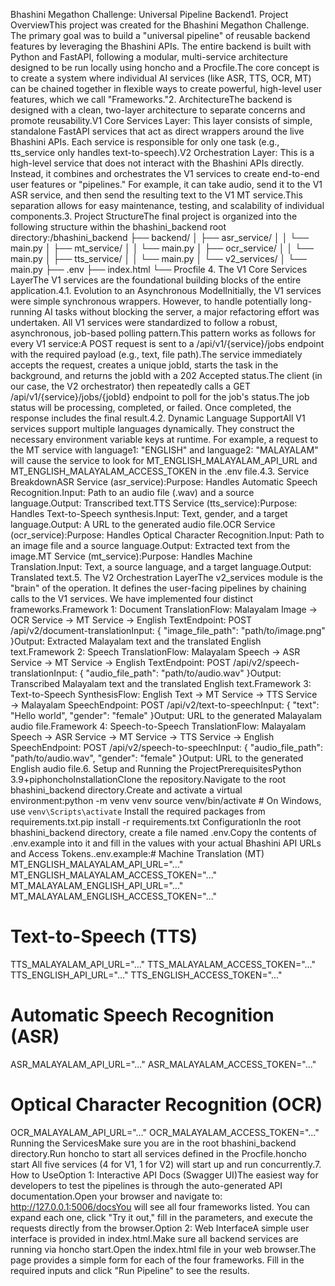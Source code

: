 Bhashini Megathon Challenge: Universal Pipeline Backend1. Project OverviewThis project was created for the Bhashini Megathon Challenge. The primary goal was to build a "universal pipeline" of reusable backend features by leveraging the Bhashini APIs. The entire backend is built with Python and FastAPI, following a modular, multi-service architecture designed to be run locally using honcho and a Procfile.The core concept is to create a system where individual AI services (like ASR, TTS, OCR, MT) can be chained together in flexible ways to create powerful, high-level user features, which we call "Frameworks."2. ArchitectureThe backend is designed with a clean, two-layer architecture to separate concerns and promote reusability.V1 Core Services Layer: This layer consists of simple, standalone FastAPI services that act as direct wrappers around the live Bhashini APIs. Each service is responsible for only one task (e.g., tts_service only handles text-to-speech).V2 Orchestration Layer: This is a high-level service that does not interact with the Bhashini APIs directly. Instead, it combines and orchestrates the V1 services to create end-to-end user features or "pipelines." For example, it can take audio, send it to the V1 ASR service, and then send the resulting text to the V1 MT service.This separation allows for easy maintenance, testing, and scalability of individual components.3. Project StructureThe final project is organized into the following structure within the bhashini_backend root directory:/bhashini_backend
├── backend/
│   ├── asr_service/
│   │   └── main.py
│   ├── mt_service/
│   │   └── main.py
│   ├── ocr_service/
│   │   └── main.py
│   ├── tts_service/
│   │   └── main.py
│   └── v2_services/
│       └── main.py
├── .env
├── index.html
└── Procfile
4. The V1 Core Services LayerThe V1 services are the foundational building blocks of the entire application.4.1. Evolution to an Asynchronous ModelInitially, the V1 services were simple synchronous wrappers. However, to handle potentially long-running AI tasks without blocking the server, a major refactoring effort was undertaken. All V1 services were standardized to follow a robust, asynchronous, job-based polling pattern.This pattern works as follows for every V1 service:A POST request is sent to a /api/v1/{service}/jobs endpoint with the required payload (e.g., text, file path).The service immediately accepts the request, creates a unique jobId, starts the task in the background, and returns the jobId with a 202 Accepted status.The client (in our case, the V2 orchestrator) then repeatedly calls a GET /api/v1/{service}/jobs/{jobId} endpoint to poll for the job's status.The job status will be processing, completed, or failed. Once completed, the response includes the final result.4.2. Dynamic Language SupportAll V1 services support multiple languages dynamically. They construct the necessary environment variable keys at runtime. For example, a request to the MT service with language1: "ENGLISH" and language2: "MALAYALAM" will cause the service to look for MT_ENGLISH_MALAYALAM_API_URL and MT_ENGLISH_MALAYALAM_ACCESS_TOKEN in the .env file.4.3. Service BreakdownASR Service (asr_service):Purpose: Handles Automatic Speech Recognition.Input: Path to an audio file (.wav) and a source language.Output: Transcribed text.TTS Service (tts_service):Purpose: Handles Text-to-Speech synthesis.Input: Text, gender, and a target language.Output: A URL to the generated audio file.OCR Service (ocr_service):Purpose: Handles Optical Character Recognition.Input: Path to an image file and a source language.Output: Extracted text from the image.MT Service (mt_service):Purpose: Handles Machine Translation.Input: Text, a source language, and a target language.Output: Translated text.5. The V2 Orchestration LayerThe v2_services module is the "brain" of the operation. It defines the user-facing pipelines by chaining calls to the V1 services. We have implemented four distinct frameworks.Framework 1: Document TranslationFlow: Malayalam Image → OCR Service → MT Service → English TextEndpoint: POST /api/v2/document-translationInput: { "image_file_path": "path/to/image.png" }Output: Extracted Malayalam text and the translated English text.Framework 2: Speech TranslationFlow: Malayalam Speech → ASR Service → MT Service → English TextEndpoint: POST /api/v2/speech-translationInput: { "audio_file_path": "path/to/audio.wav" }Output: Transcribed Malayalam text and the translated English text.Framework 3: Text-to-Speech SynthesisFlow: English Text → MT Service → TTS Service → Malayalam SpeechEndpoint: POST /api/v2/text-to-speechInput: { "text": "Hello world", "gender": "female" }Output: URL to the generated Malayalam audio file.Framework 4: Speech-to-Speech TranslationFlow: Malayalam Speech → ASR Service → MT Service → TTS Service → English SpeechEndpoint: POST /api/v2/speech-to-speechInput: { "audio_file_path": "path/to/audio.wav", "gender": "female" }Output: URL to the generated English audio file.6. Setup and Running the ProjectPrerequisitesPython 3.9+piphonchoInstallationClone the repository.Navigate to the root bhashini_backend directory.Create and activate a virtual environment:python -m venv venv
source venv/bin/activate  # On Windows, use `venv\Scripts\activate`
Install the required packages from requirements.txt.pip install -r requirements.txt
ConfigurationIn the root bhashini_backend directory, create a file named .env.Copy the contents of .env.example into it and fill in the values with your actual Bhashini API URLs and Access Tokens..env.example:# Machine Translation (MT)
MT_ENGLISH_MALAYALAM_API_URL="..."
MT_ENGLISH_MALAYALAM_ACCESS_TOKEN="..."
MT_MALAYALAM_ENGLISH_API_URL="..."
MT_MALAYALAM_ENGLISH_ACCESS_TOKEN="..."

# Text-to-Speech (TTS)
TTS_MALAYALAM_API_URL="..."
TTS_MALAYALAM_ACCESS_TOKEN="..."
TTS_ENGLISH_API_URL="..."
TTS_ENGLISH_ACCESS_TOKEN="..."

# Automatic Speech Recognition (ASR)
ASR_MALAYALAM_API_URL="..."
ASR_MALAYALAM_ACCESS_TOKEN="..."

# Optical Character Recognition (OCR)
OCR_MALAYALAM_API_URL="..."
OCR_MALAYALAM_ACCESS_TOKEN="..."
Running the ServicesMake sure you are in the root bhashini_backend directory.Run honcho to start all services defined in the Procfile.honcho start
All five services (4 for V1, 1 for V2) will start up and run concurrently.7. How to UseOption 1: Interactive API Docs (Swagger UI)The easiest way for developers to test the pipelines is through the auto-generated API documentation.Open your browser and navigate to: http://127.0.0.1:5006/docsYou will see all four frameworks listed. You can expand each one, click "Try it out," fill in the parameters, and execute the requests directly from the browser.Option 2: Web InterfaceA simple user interface is provided in index.html.Make sure all backend services are running via honcho start.Open the index.html file in your web browser.The page provides a simple form for each of the four frameworks. Fill in the required inputs and click "Run Pipeline" to see the results.